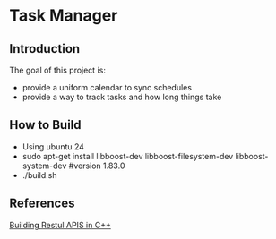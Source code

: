 # Task Manager

## Introduction

The goal of this project is:
- provide a uniform calendar to sync schedules
- provide a way to track tasks and how long things take

## How to Build

- Using ubuntu 24
- sudo apt-get install libboost-dev libboost-filesystem-dev libboost-system-dev #version 1.83.0
- ./build.sh



## References

[Building Restul APIS in C++](https://medium.com/@AlexanderObregon/building-restful-apis-with-c-4c8ac63fe8a7)